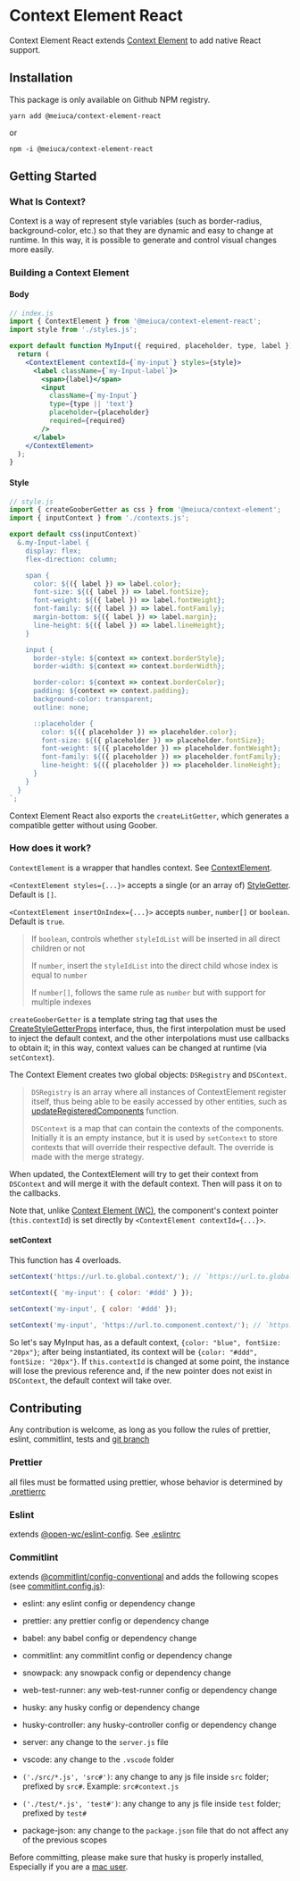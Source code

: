 # Context Element React

Context Element React extends [Context Element](https://github.com/Meiuca/context-element) to add native React support.

## Installation

This package is only available on Github NPM registry.

`yarn add @meiuca/context-element-react`

or

`npm -i @meiuca/context-element-react`

## Getting Started

### What Is Context?

Context is a way of represent style variables (such as border-radius, background-color, etc.) so that they are dynamic and easy to
change at runtime. In this way, it is possible to generate and control visual changes more easily.

### Building a Context Element

#### Body

```jsx
// index.js
import { ContextElement } from '@meiuca/context-element-react';
import style from './styles.js';

export default function MyInput({ required, placeholder, type, label }) {
  return (
    <ContextElement contextId={`my-input`} styles={style}>
      <label className={`my-Input-label`}>
        <span>{label}</span>
        <input
          className={`my-Input`}
          type={type || 'text'}
          placeholder={placeholder}
          required={required}
        />
      </label>
    </ContextElement>
  );
}
```

#### Style

```js
// style.js
import { createGooberGetter as css } from '@meiuca/context-element';
import { inputContext } from './contexts.js';

export default css(inputContext)`
  &.my-Input-label {
    display: flex;
    flex-direction: column;

    span {
      color: ${({ label }) => label.color};
      font-size: ${({ label }) => label.fontSize};
      font-weight: ${({ label }) => label.fontWeight};
      font-family: ${({ label }) => label.fontFamily};
      margin-bottom: ${({ label }) => label.margin};
      line-height: ${({ label }) => label.lineHeight};
    }

    input {
      border-style: ${context => context.borderStyle};
      border-width: ${context => context.borderWidth};

      border-color: ${context => context.borderColor};
      padding: ${context => context.padding};
      background-color: transparent;
      outline: none;

      ::placeholder {
        color: ${({ placeholder }) => placeholder.color};
        font-size: ${({ placeholder }) => placeholder.fontSize};
        font-weight: ${({ placeholder }) => placeholder.fontWeight};
        font-family: ${({ placeholder }) => placeholder.fontFamily};
        line-height: ${({ placeholder }) => placeholder.lineHeight};
      }
    }
  }
`;
```

Context Element React also exports the `createLitGetter`, which generates a compatible getter without using Goober.

### How does it work?

`ContextElement` is a wrapper that handles context.
See [ContextElement](./src/context-element.d.ts#L22).

`<ContextElement styles={...}>` accepts a single (or an array of) [StyleGetter](https://github.com/Meiuca/context-element/blob/main/src/css.d.ts#L9). Default is `[]`.

`<ContextElement insertOnIndex={...}>` accepts `number`, `number[]` or `boolean`. Default is `true`.

> If `boolean`, controls whether `styleIdList` will be inserted in all direct children or not
>
> If `number`, insert the `styleIdList` into the direct child whose index is equal to `number`
>
> If `number[]`, follows the same rule as `number` but with support for multiple indexes

`createGooberGetter` is a template string tag that uses the [CreateStyleGetterProps](https://github.com/Meiuca/context-element/blob/main/src/css.d.ts#L33) interface,
thus, the first interpolation must be used to inject the default context, and the other interpolations must use callbacks to obtain it;
in this way, context values ​​can be changed at runtime (via `setContext`).

The Context Element creates two global objects: `DSRegistry` and `DSContext`.

> `DSRegistry` is an array where all instances of ContextElement register itself, thus being able to be easily accessed by other entities,
> such as [updateRegisteredComponents](https://github.com/Meiuca/context-element/blob/main/src/context.d.ts#L9) function.
>
> `DSContext` is a map that can contain the contexts of the components. Initially it is an empty instance,
> but it is used by `setContext` to store contexts that will override their respective default. The override is made with the merge strategy.

When updated, the ContextElement will try to get their context from `DSContext` and will merge it with the default context.
Then will pass it on to the callbacks.

Note that, unlike [Context Element (WC)](https://github.com/Meiuca/context-element#how-does-it-work), the component's context pointer (`this.contextId`) is set directly by `<ContextElement contextId={...}>`.

#### setContext

This function has 4 overloads.

```js
setContext('https://url.to.global.context/'); // `https://url.to.global.context/` will return `{"my-input": {"color": "#ddd"}}`

setContext({ 'my-input': { color: '#ddd' } });

setContext('my-input', { color: '#ddd' });

setContext('my-input', 'https://url.to.component.context/'); // `https://url.to.component.context/` will return `{"color": "#ddd"}`
```

So let's say MyInput has, as a default context, `{color: "blue", fontSize: "20px"}`;
after being instantiated, its context will be `{color: "#ddd", fontSize: "20px"}`. If `this.contextId` is changed at some point,
the instance will lose the previous reference and, if the new pointer does not exist in `DSContext`, the default context will take over.

## Contributing

Any contribution is welcome, as long as you follow the rules of prettier, eslint, commitlint,
tests and [git branch](https://danielkummer.github.io/git-flow-cheatsheet)

### Prettier

all files must be formatted using prettier, whose behavior is determined by [.prettierrc](./.prettierrc)

### Eslint

extends [@open-wc/eslint-config](https://open-wc.org/guides/tools/linting-and-formatting/#linting-config). See [.eslintrc](./.eslintrc)

### Commitlint

extends [@commitlint/config-conventional](https://github.com/conventional-changelog/commitlint/tree/master/%40commitlint/config-conventional)
and adds the following scopes (see [commitlint.config.js](./commitlint.config.js)):

- eslint: any eslint config or dependency change

- prettier: any prettier config or dependency change

- babel: any babel config or dependency change

- commitlint: any commitlint config or dependency change

- snowpack: any snowpack config or dependency change

- web-test-runner: any web-test-runner config or dependency change

- husky: any husky config or dependency change

- husky-controller: any husky-controller config or dependency change

- server: any change to the `server.js` file

- vscode: any change to the `.vscode` folder

- `('./src/*.js', 'src#')`: any change to any js file inside `src` folder; prefixed by `src#`. Example: `src#context.js`

- `('./test/*.js', 'test#')`: any change to any js file inside `test` folder; prefixed by `test#`

- package-json: any change to the `package.json` file that do not affect any of the previous scopes

Before committing, please make sure that husky is properly installed, Especially if you are a [mac user](https://stackoverflow.com/questions/8598639/why-is-my-git-pre-commit-hook-not-executable-by-default).
